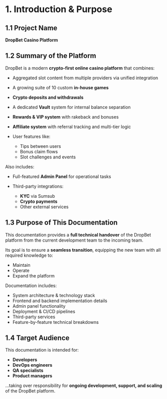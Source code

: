 # 1. Introduction & Purpose

## 1.1 Project Name

**DropBet Casino Platform**

## 1.2 Summary of the Platform

DropBet is a modern **crypto-first online casino platform** that combines:

* Aggregated slot content from multiple providers via unified integration
* A growing suite of 10 custom **in-house games**
* **Crypto deposits and withdrawals**
* A dedicated **Vault** system for internal balance separation
* **Rewards & VIP system** with rakeback and bonuses
* **Affiliate system** with referral tracking and multi-tier logic
* User features like:

  * Tips between users
  * Bonus claim flows
  * Slot challenges and events

Also includes:

* Full-featured **Admin Panel** for operational tasks
* Third-party integrations:

  * **KYC** via Sumsub
  * **Crypto payments**
  * Other external services

## 1.3 Purpose of This Documentation

This documentation provides a **full technical handover** of the DropBet platform from the current development team to the incoming team.

Its goal is to ensure a **seamless transition**, equipping the new team with all required knowledge to:

* Maintain
* Operate
* Expand the platform

Documentation includes:

* System architecture & technology stack
* Frontend and backend implementation details
* Admin panel functionality
* Deployment & CI/CD pipelines
* Third-party services
* Feature-by-feature technical breakdowns

## 1.4 Target Audience

This documentation is intended for:

* **Developers**
* **DevOps engineers**
* **QA specialists**
* **Product managers**

...taking over responsibility for **ongoing development, support, and scaling** of the DropBet platform.


